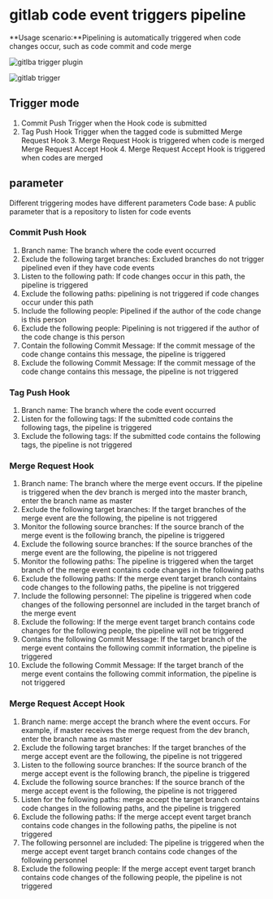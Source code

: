 # gitlab code event triggers pipeline
**Usage scenario:**Pipelining is automatically triggered when code changes occur, such as code commit and code merge

![gitlba trigger plugin](../../../.gitbook/assets/image-trigger-gitlab-plugin.png)

![gitlab trigger](../../../.gitbook/assets/image-trigger-gitlab.png)

## Trigger mode
1. Commit Push Trigger when the Hook code is submitted
2. Tag Push Hook Trigger when the tagged code is submitted
Merge Request Hook 3. Merge Request Hook is triggered when code is merged
Merge Request Accept Hook 4. Merge Request Accept Hook is triggered when codes are merged
## parameter
Different triggering modes have different parameters
Code base: A public parameter that is a repository to listen for code events
### Commit Push Hook
1. Branch name: The branch where the code event occurred
2. Exclude the following target branches: Excluded branches do not trigger pipelined even if they have code events
3. Listen to the following path: If code changes occur in this path, the pipeline is triggered
4. Exclude the following paths: pipelining is not triggered if code changes occur under this path
5. Include the following people: Pipelined if the author of the code change is this person
6. Exclude the following people: Pipelining is not triggered if the author of the code change is this person
7. Contain the following Commit Message: If the commit message of the code change contains this message, the pipeline is triggered
8. Exclude the following Commit Message: If the commit message of the code change contains this message, the pipeline is not triggered   
### Tag Push Hook
1. Branch name: The branch where the code event occurred
2. Listen for the following tags: If the submitted code contains the following tags, the pipeline is triggered
3. Exclude the following tags: If the submitted code contains the following tags, the pipeline is not triggered
### Merge Request Hook
1. Branch name: The branch where the merge event occurs. If the pipeline is triggered when the dev branch is merged into the master branch, enter the branch name as master
2. Exclude the following target branches: If the target branches of the merge event are the following, the pipeline is not triggered
3. Monitor the following source branches: If the source branch of the merge event is the following branch, the pipeline is triggered
4. Exclude the following source branches: If the source branches of the merge event are the following, the pipeline is not triggered
5. Monitor the following paths: The pipeline is triggered when the target branch of the merge event contains code changes in the following paths
6. Exclude the following paths: If the merge event target branch contains code changes to the following paths, the pipeline is not triggered
7. Include the following personnel: The pipeline is triggered when code changes of the following personnel are included in the target branch of the merge event
8. Exclude the following: If the merge event target branch contains code changes for the following people, the pipeline will not be triggered
9. Contains the following Commit Message: If the target branch of the merge event contains the following commit information, the pipeline is triggered
10. Exclude the following Commit Message: If the target branch of the merge event contains the following commit information, the pipeline is not triggered
### Merge Request Accept Hook
1. Branch name: merge accept the branch where the event occurs. For example, if master receives the merge request from the dev branch, enter the branch name as master
2. Exclude the following target branches: If the target branches of the merge accept event are the following, the pipeline is not triggered
3. Listen to the following source branches: If the source branch of the merge accept event is the following branch, the pipeline is triggered
4. Exclude the following source branches: If the source branch of the merge accept event is the following, the pipeline is not triggered
5. Listen for the following paths: merge accept the target branch contains code changes in the following paths, and the pipeline is triggered
6. Exclude the following paths: If the merge accept event target branch contains code changes in the following paths, the pipeline is not triggered
7. The following personnel are included: The pipeline is triggered when the merge accept event target branch contains code changes of the following personnel
8. Exclude the following people: If the merge accept event target branch contains code changes of the following people, the pipeline is not triggered